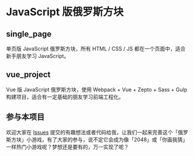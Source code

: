 # JavaScript 版俄罗斯方块

## single_page
单页版 JavaScript 俄罗斯方块，所有 HTML / CSS / JS 都在一个页面中，适合新手朋友学习 JavaScript。

## vue_project
Vue 版  JavaScript 俄罗斯方块，使用 Webpack + Vue + Zepto + Sass + Gulp 构建项目，适合有一定基础的朋友学习前端工程化。

## 参与本项目
欢迎大家在 [Issues](https://github.com/stone0090/javascript-tetris/issues) 提交的有趣想法或者代码给我，让我们一起来完善这个「俄罗斯方块」小游戏，有了大家的参与，说不定它会成为像「2048」或「你画我猜」一样热门小游戏呢？梦想还是要有的，万一实现了呢？
